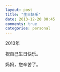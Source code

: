 ```yaml
---
layout: post
title: "生日快乐"
date: 2013-12-20 00:45
comments: true
categories: personal
---
```

2013年  

祝自己生日快乐。  

妈妈，您辛苦了。
